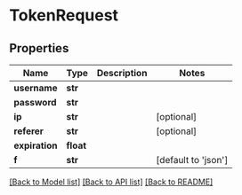 # TokenRequest

## Properties
Name | Type | Description | Notes
------------ | ------------- | ------------- | -------------
**username** | **str** |  | 
**password** | **str** |  | 
**ip** | **str** |  | [optional] 
**referer** | **str** |  | [optional] 
**expiration** | **float** |  | 
**f** | **str** |  | [default to 'json']

[[Back to Model list]](../README.md#documentation-for-models) [[Back to API list]](../README.md#documentation-for-api-endpoints) [[Back to README]](../README.md)


